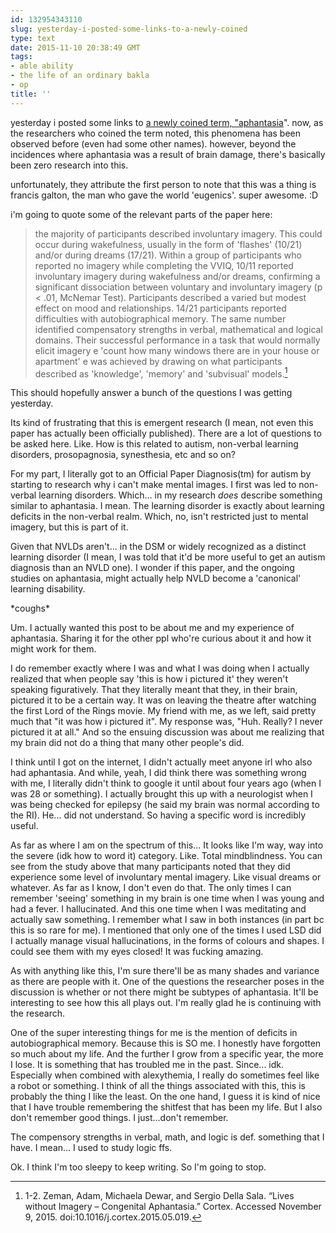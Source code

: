 ```yaml
---
id: 132954343110
slug: yesterday-i-posted-some-links-to-a-newly-coined
type: text
date: 2015-11-10 20:38:49 GMT
tags:
- able ability
- the life of an ordinary bakla
- op
title: ''
---
```

yesterday i posted some links to [a newly coined term, "aphantasia][1]". now, as the researchers who coined the term noted, this phenomena has been observed before (even had some other names). however, beyond the incidences where aphantasia was a result of brain damage, there's basically been zero research into this.

unfortunately, they attribute the first person to note that this was a thing is francis galton, the man who gave the world 'eugenics'. super awesome. :D

i'm going to quote some of the relevant parts of the paper here:

> the majority of participants described involuntary imagery. This could occur during wakefulness, usually in the form of 'flashes' (10/21) and/or during dreams (17/21). Within a group of participants who reported no imagery while completing the VVIQ, 10/11 reported involuntary imagery during wakefulness and/or dreams, confirming a significant dissociation between voluntary and involuntary imagery (p < .01, McNemar Test). Participants described a varied but modest effect on mood and relationships. 14/21 participants reported difficulties with autobiographical memory. The same number identified compensatory strengths in verbal, mathematical and logical domains. Their successful performance in a task that would normally elicit imagery e 'count how many windows there are in your house or apartment' e was achieved by drawing on what participants described as 'knowledge', 'memory' and 'subvisual' models.[^1]

This should hopefully answer a bunch of the questions I was getting yesterday.

Its kind of frustrating that this is emergent research (I mean, not even this paper has actually been officially published). There are a lot of questions to be asked here. Like. How is this related to autism, non-verbal learning disorders, prosopagnosia, synesthesia, etc and so on?

For my part, I literally got to an Official Paper Diagnosis(tm) for autism by starting to research why i can't make mental images. I first was led to non-verbal learning disorders. Which... in my research *does* describe something similar to aphantasia. I mean. The learning disorder is exactly about learning deficits in the non-verbal realm. Which, no, isn't restricted just to mental imagery, but this is part of it.

Given that NVLDs aren't... in the DSM or widely recognized as a distinct learning disorder (I mean, I was told that it'd be more useful to get an autism diagnosis than an NVLD one). I wonder if this paper, and the ongoing studies on aphantasia, might actually help NVLD become a 'canonical' learning disability.

\*coughs\*

Um. I actually wanted this post to be about me and my experience of aphantasia. Sharing it for the other ppl who're curious about it and how it might work for them.

I do remember exactly where I was and what I was doing when I actually realized that when people say 'this is how i pictured it' they weren't speaking figuratively. That they literally meant that they, in their brain, pictured it to be a certain way. It was on leaving the theatre after watching the first Lord of the Rings movie. My friend with me, as we left, said pretty much that "it was how i pictured it". My response was, "Huh. Really? I never pictured it at all." And so the ensuing discussion was about me realizing that my brain did not do a thing that many other people's did.

I think until I got on the internet, I didn't actually meet anyone irl who also had aphantasia. And while, yeah, I did think there was something wrong with me, I literally didn't think to google it until about four years ago (when I was 28 or something). I actually brought this up with a neurologist when I was being checked for epilepsy (he said my brain was normal according to the RI). He... did not understand. So having a specific word is incredibly useful.

As far as where I am on the spectrum of this... It looks like I'm way, way into the severe (idk how to word it) category. Like. Total mindblindness. You can see from the study above that many participants noted that they did experience some level of involuntary mental imagery. Like visual dreams or whatever. As far as I know, I don't even do that. The only times I can remember 'seeing' something in my brain is one time when I was young and had a fever. I hallucinated. And this one time when I was meditating and actually saw something. I remember what I saw in both instances (in part bc this is so rare for me). I mentioned that only one of the times I used LSD did I actually manage visual hallucinations, in the forms of colours and shapes. I could see them with my eyes closed! It was fucking amazing.

As with anything like this, I'm sure there'll be as many shades and variance as there are people with it. One of the questions the researcher poses in the discussion is whether or not there might be subtypes of aphantasia. It'll be interesting to see how this all plays out. I'm really glad he is continuing with the research.

One of the super interesting things for me is the mention of deficits in autobiographical memory. Because this is SO me. I honestly have forgotten so much about my life. And the further I grow from a specific year, the more I lose. It is something that has troubled me in the past. Since... idk. Especially when combined with alexythemia, I really do sometimes feel like a robot or something. I think of all the things associated with this, this is probably the thing I like the least. On the one hand, I guess it is kind of nice that I have trouble remembering the shitfest that has been my life. But I also don't remember good things. I just...don't remember.

The compensory strengths in verbal, math, and logic is def. something that I have. I mean... I used to study logic ffs. 

Ok. I think I'm too sleepy to keep writing. So I'm going to stop.

[^1]: 1-2. Zeman, Adam, Michaela Dewar, and Sergio Della Sala. “Lives without Imagery – Congenital Aphantasia.” Cortex. Accessed November 9, 2015. doi:10.1016/j.cortex.2015.05.019.

[1]: http://syx.pw/1NI7LF1